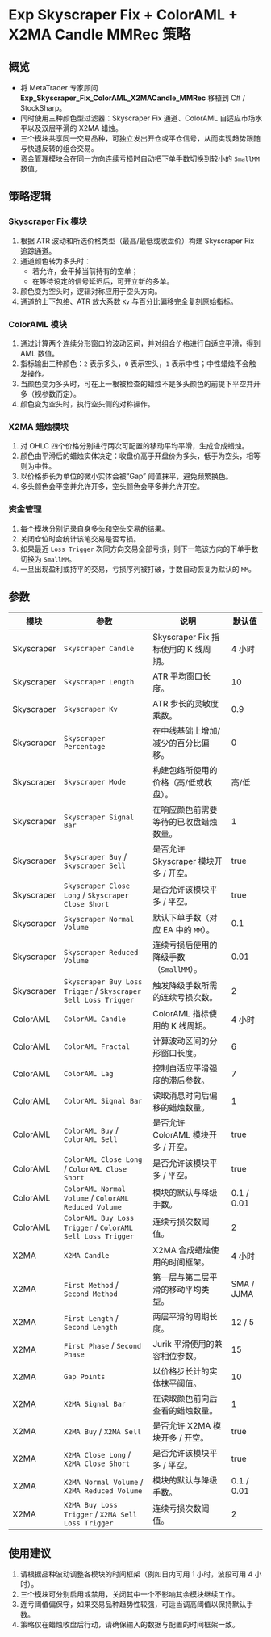 # Exp Skyscraper Fix + ColorAML + X2MA Candle MMRec 策略

## 概览
- 将 MetaTrader 专家顾问 **Exp_Skyscraper_Fix_ColorAML_X2MACandle_MMRec** 移植到 C# / StockSharp。
- 同时使用三种颜色型过滤器：Skyscraper Fix 通道、ColorAML 自适应市场水平以及双层平滑的 X2MA 蜡烛。
- 三个模块共享同一交易品种，可独立发出开仓或平仓信号，从而实现趋势跟随与快速反转的组合交易。
- 资金管理模块会在同一方向连续亏损时自动把下单手数切换到较小的 `SmallMM` 数值。

## 策略逻辑
### Skyscraper Fix 模块
1. 根据 ATR 波动和所选价格类型（最高/最低或收盘价）构建 Skyscraper Fix 追踪通道。
2. 通道颜色转为多头时：
   - 若允许，会平掉当前持有的空单；
   - 在等待设定的信号延迟后，可开立新的多单。
3. 颜色变为空头时，逻辑对称应用于空头方向。
4. 通道的上下包络、ATR 放大系数 `Kv` 与百分比偏移完全复刻原始指标。

### ColorAML 模块
1. 通过计算两个连续分形窗口的波动区间，并对组合价格进行自适应平滑，得到 AML 数值。
2. 指标输出三种颜色：`2` 表示多头，`0` 表示空头，`1` 表示中性；中性蜡烛不会触发操作。
3. 当颜色变为多头时，可在上一根被检查的蜡烛不是多头颜色的前提下平空并开多（视参数而定）。
4. 颜色变为空头时，执行空头侧的对称操作。

### X2MA 蜡烛模块
1. 对 OHLC 四个价格分别进行两次可配置的移动平均平滑，生成合成蜡烛。
2. 颜色由平滑后的蜡烛实体决定：收盘价高于开盘价为多头，低于为空头，相等则为中性。
3. 以价格步长为单位的微小实体会被“Gap” 阈值抹平，避免频繁换色。
4. 多头颜色会平空并允许开多，空头颜色会平多并允许开空。

### 资金管理
1. 每个模块分别记录自身多头和空头交易的结果。
2. 关闭仓位时会统计该笔交易是否亏损。
3. 如果最近 `Loss Trigger` 次同方向交易全部亏损，则下一笔该方向的下单手数切换为 `SmallMM`。
4. 一旦出现盈利或持平的交易，亏损序列被打破，手数自动恢复为默认的 `MM`。

## 参数
| 模块 | 参数 | 说明 | 默认值 |
| --- | --- | --- | --- |
| Skyscraper | `Skyscraper Candle` | Skyscraper Fix 指标使用的 K 线周期。 | 4 小时 |
| Skyscraper | `Skyscraper Length` | ATR 平均窗口长度。 | 10 |
| Skyscraper | `Skyscraper Kv` | ATR 步长的灵敏度乘数。 | 0.9 |
| Skyscraper | `Skyscraper Percentage` | 在中线基础上增加/减少的百分比偏移。 | 0 |
| Skyscraper | `Skyscraper Mode` | 构建包络所使用的价格（高/低或收盘）。 | 高/低 |
| Skyscraper | `Skyscraper Signal Bar` | 在响应颜色前需要等待的已收盘蜡烛数量。 | 1 |
| Skyscraper | `Skyscraper Buy` / `Skyscraper Sell` | 是否允许 Skyscraper 模块开多 / 开空。 | true |
| Skyscraper | `Skyscraper Close Long` / `Skyscraper Close Short` | 是否允许该模块平多 / 平空。 | true |
| Skyscraper | `Skyscraper Normal Volume` | 默认下单手数（对应 EA 中的 `MM`）。 | 0.1 |
| Skyscraper | `Skyscraper Reduced Volume` | 连续亏损后使用的降级手数（`SmallMM`）。 | 0.01 |
| Skyscraper | `Skyscraper Buy Loss Trigger` / `Skyscraper Sell Loss Trigger` | 触发降级手数所需的连续亏损次数。 | 2 |
| ColorAML | `ColorAML Candle` | ColorAML 指标使用的 K 线周期。 | 4 小时 |
| ColorAML | `ColorAML Fractal` | 计算波动区间的分形窗口长度。 | 6 |
| ColorAML | `ColorAML Lag` | 控制自适应平滑强度的滞后参数。 | 7 |
| ColorAML | `ColorAML Signal Bar` | 读取消息时向后偏移的蜡烛数量。 | 1 |
| ColorAML | `ColorAML Buy` / `ColorAML Sell` | 是否允许 ColorAML 模块开多 / 开空。 | true |
| ColorAML | `ColorAML Close Long` / `ColorAML Close Short` | 是否允许该模块平多 / 平空。 | true |
| ColorAML | `ColorAML Normal Volume` / `ColorAML Reduced Volume` | 模块的默认与降级手数。 | 0.1 / 0.01 |
| ColorAML | `ColorAML Buy Loss Trigger` / `ColorAML Sell Loss Trigger` | 连续亏损次数阈值。 | 2 |
| X2MA | `X2MA Candle` | X2MA 合成蜡烛使用的时间框架。 | 4 小时 |
| X2MA | `First Method` / `Second Method` | 第一层与第二层平滑的移动平均类型。 | SMA / JJMA |
| X2MA | `First Length` / `Second Length` | 两层平滑的周期长度。 | 12 / 5 |
| X2MA | `First Phase` / `Second Phase` | Jurik 平滑使用的兼容相位参数。 | 15 |
| X2MA | `Gap Points` | 以价格步长计的实体抹平阈值。 | 10 |
| X2MA | `X2MA Signal Bar` | 在读取颜色前向后查看的蜡烛数量。 | 1 |
| X2MA | `X2MA Buy` / `X2MA Sell` | 是否允许 X2MA 模块开多 / 开空。 | true |
| X2MA | `X2MA Close Long` / `X2MA Close Short` | 是否允许该模块平多 / 平空。 | true |
| X2MA | `X2MA Normal Volume` / `X2MA Reduced Volume` | 模块的默认与降级手数。 | 0.1 / 0.01 |
| X2MA | `X2MA Buy Loss Trigger` / `X2MA Sell Loss Trigger` | 连续亏损次数阈值。 | 2 |

## 使用建议
1. 请根据品种波动调整各模块的时间框架（例如日内可用 1 小时，波段可用 4 小时）。
2. 三个模块可分别启用或禁用，关闭其中一个不影响其余模块继续工作。
3. 连亏阈值偏保守，如果交易品种趋势性较强，可适当调高阈值以保持默认手数。
4. 策略仅在蜡烛收盘后行动，请确保输入的数据与配置的时间框架一致。
